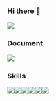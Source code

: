 ### Hi there 👋
<img src="https://capsule-render.vercel.app/api?type=Venom&color=auto&height=300&section=header&text=JiHoon&%20render&fontSize=90" />

### Document
<a href="https://www.notion.so/FrontEnd-Developer-e06ae84f8ae94b83bee9e457dc557466" target="_blank"><img src="https://img.shields.io/badge/Notion-ffffff?style=for-the-badge&logo=Notion&logoColor=000000"/></a>

### Skills
<div style="display:flex">
<img src="https://img.shields.io/badge/logo-javascript-blue?logo=javascript&logoColor=white"/>
  <img src="https://img.shields.io/badge/logo-javascript-blue?logo=javascript&logoColor=white"/>
  <img src="https://img.shields.io/badge/logo-javascript-blue?logo=javascript&logoColor=white"/>
  <img src="https://img.shields.io/badge/logo-javascript-blue?logo=javascript&logoColor=white"/>
  <img src="https://img.shields.io/badge/logo-javascript-blue?logo=javascript&logoColor=white"/>
  <img src="https://img.shields.io/badge/logo-javascript-blue?logo=javascript&logoColor=white"/>

  
</div>
